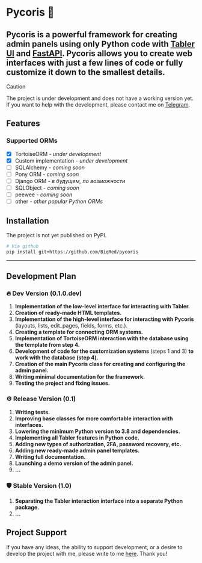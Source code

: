 # Pycoris :hibiscus:
**Pycoris** is a powerful framework for creating admin panels using only Python code with [Tabler UI](https://tabler.io/) and [FastAPI](https://fastapi.tiangolo.com/). Pycoris allows you to create web interfaces with just a few lines of code or fully customize it down to the smallest details.
---

> [!CAUTION]
> The project is under development and does not have a working version yet. If you want to help with the development, please contact me on [Telegram](https://t.me/biqred).

## Features

### Supported ORMs
- [x] TortoiseORM - *under development*
- [x] Custom implementation - *under development*
- [ ] SQLAlchemy - *coming soon*
- [ ] Pony ORM - *coming soon*
- [ ] Django ORM - *в будущем, по возможности*
- [ ] SQLObject - *coming soon*
- [ ] peewee - *coming soon*
- [ ] other - *other popular Python ORMs*

## Installation
The project is not yet published on PyPI.
```bash
# Via github
pip install git+https://github.com/BiqRed/pycoris
```

---

## Development Plan
### :fire: Dev Version (0.1.0.dev)
1. **Implementation of the low-level interface for interacting with Tabler.**
2. **Creation of ready-made HTML templates.**
3. **Implementation of the high-level interface for interacting with Pycoris** (layouts, lists, edit_pages, fields, forms, etc.).
4. **Creating a template for connecting ORM systems.**
5. **Implementation of TortoiseORM interaction with the database using the template from step 4.**
6. **Development of code for the customization systems** (steps 1 and 3) **to work with the database **(step 4)**.**
7. **Creation of the main Pycoris class for creating and configuring the admin panel.**
8. **Writing minimal documentation for the framework.**
9. **Testing the project and fixing issues.**
### :gear: Release Version (0.1)
1. **Writing tests.**
2. **Improving base classes for more comfortable interaction with interfaces.**
3. **Lowering the minimum Python version to 3.8 and dependencies.**
4. **Implementing all Tabler features in Python code.**
5. **Adding new types of authorization, 2FA, password recovery, etc.**
6. **Adding new ready-made admin panel templates.**
7. **Writing full documentation.**
8. **Launching a demo version of the admin panel.**
9. **...**
### :shield: Stable Version (1.0)
1. **Separating the Tabler interaction interface into a separate Python package.**
2. **...**

## Project Support

If you have any ideas, the ability to support development, or a desire to develop the project with me, please write to me [here](https://t.me/biqred). Thank you!
